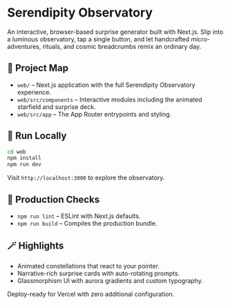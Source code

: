 # Serendipity Observatory

An interactive, browser-based surprise generator built with Next.js. Slip into a luminous observatory, tap a single button, and let handcrafted micro-adventures, rituals, and cosmic breadcrumbs remix an ordinary day.

## 🧭 Project Map

- `web/` – Next.js application with the full Serendipity Observatory experience.
- `web/src/components` – Interactive modules including the animated starfield and surprise deck.
- `web/src/app` – The App Router entrypoints and styling.

## 🚀 Run Locally

```bash
cd web
npm install
npm run dev
```

Visit `http://localhost:3000` to explore the observatory.

## 🧪 Production Checks

- `npm run lint` – ESLint with Next.js defaults.
- `npm run build` – Compiles the production bundle.

## 🪄 Highlights

- Animated constellations that react to your pointer.
- Narrative-rich surprise cards with auto-rotating prompts.
- Glassmorphism UI with aurora gradients and custom typography.

Deploy-ready for Vercel with zero additional configuration.
